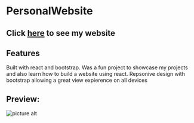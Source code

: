 # PersonalWebsite

## Click <a href="https://briancheung1.github.io/PersonalWebsite/" target="_blank">here</a> to see my website

## Features

Built with react and bootstrap. Was a fun project to showcase my projects and also learn how to build a website using react. Repsonive design with bootstrap allowing a great view expierence on all devices

## Preview:

![picture alt](https://i.imgur.com/Der6a3l.png "Title is optional")
